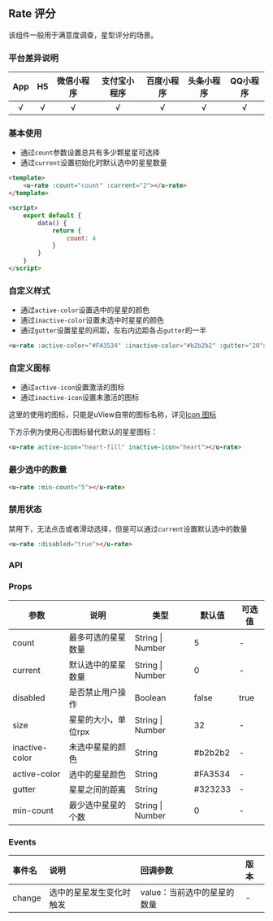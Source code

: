 ## Rate 评分

<demo-model url="/pages/componentsB/rate/index"></demo-model>


该组件一般用于满意度调查，星型评分的场景。

### 平台差异说明

|App|H5|微信小程序|支付宝小程序|百度小程序|头条小程序|QQ小程序|
|:-:|:-:|:-:|:-:|:-:|:-:|:-:|
|√|√|√|√|√|√|√|

### 基本使用

- 通过`count`参数设置总共有多少颗星星可选择
- 通过`current`设置初始化时默认选中的星星数量

```html
<template>
	<u-rate :count="count" :current="2"></u-rate>
</template>

<script>
	export default {
		data() {
			return {
				count: 4
			}
		}
	}
</script>
```

### 自定义样式

- 通过`active-color`设置选中的星星的颜色
- 通过`inactive-color`设置未选中时星星的颜色
- 通过`gutter`设置星星的间距，左右内边距各占`gutter`的一半

```html
<u-rate :active-color="#FA3534" :inactive-color="#b2b2b2" :gutter="20"></u-rate>
```

### 自定义图标

- 通过`active-icon`设置激活的图标
- 通过`inactive-icon`设置未激活的图标

这里的使用的图标，只能是uView自带的图标名称，详见[Icon 图标](/components/icon.html)  

下方示例为使用心形图标替代默认的星星图标：

```html
<u-rate active-icon="heart-fill" inactive-icon="heart"></u-rate>
```

### 最少选中的数量

```html
<u-rate :min-count="5"></u-rate>
```

### 禁用状态

禁用下，无法点击或者滑动选择，但是可以通过`current`设置默认选中的数量

```html
<u-rate :disabled="true"></u-rate>
```

### API

### Props

| 参数          | 说明            | 类型            | 默认值             |  可选值   |
|-------------  |---------------- |---------------|------------------ |-------- |
| count | 最多可选的星星数量 | String \| Number | 5 | - |
| current | 默认选中的星星数量  | String \| Number | 0 | - |
| disabled | 是否禁止用户操作 | Boolean | false | true |
| size | 星星的大小，单位rpx | String \| Number | 32 | - |
| inactive-color | 未选中星星的颜色 | String | #b2b2b2 | - |
| active-color | 选中的星星颜色 | String | #FA3534 | - |
| gutter | 星星之间的距离 | String | #323233 | - |
| min-count | 最少选中星星的个数 | String \| Number | 0 | - |

<!-- | allow-half | 是否允许半星选择 | Boolean | false | true | -->

### Events

| 事件名 | 说明 | 回调参数 | 版本 |
| :- | :- | :- | :- |
| change | 选中的星星发生变化时触发 | value：当前选中的星星的数量 | - |
